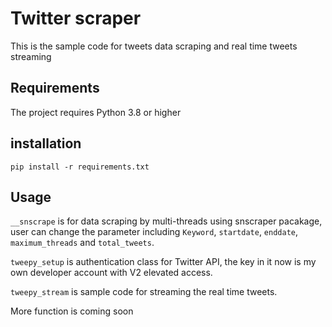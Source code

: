 # Twitter scraper

This is the sample code for tweets data scraping and real time tweets streaming

## Requirements

The project requires Python 3.8 or higher

## installation

    pip install -r requirements.txt

## Usage

`__snscrape` is for data scraping by multi-threads using snscraper pacakage, user can change the parameter including `Keyword`, `startdate`, `enddate`, `maximum_threads` and `total_tweets`.

`tweepy_setup` is authentication class for Twitter API, the key in it now is my own developer account with V2 elevated access.

`tweepy_stream` is sample code for streaming the real time tweets.

More function is coming soon

